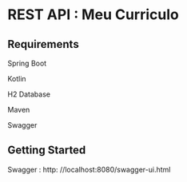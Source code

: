 # REST API : Meu Curriculo

## Requirements

Spring Boot

Kotlin

H2 Database

Maven

Swagger

## Getting Started

Swagger : http: //localhost:8080/swagger-ui.html
